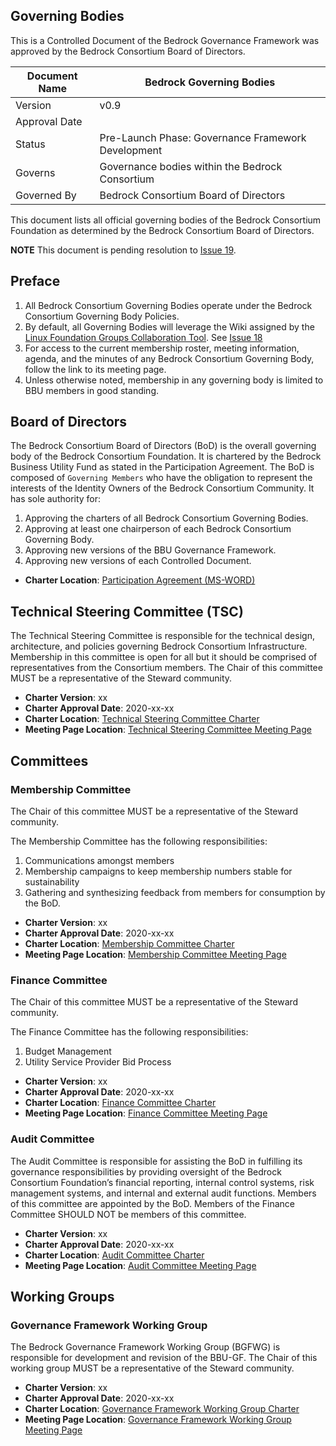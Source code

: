 
## Governing Bodies

This is a Controlled Document of the Bedrock Governance Framework was approved by the Bedrock Consortium Board of Directors.

| Document Name |Bedrock Governing Bodies |
| --- | --- |
| Version | v0.9 |
| Approval Date | |
| Status | Pre-Launch Phase: Governance Framework Development |
| Governs | Governance bodies within the Bedrock Consortium|
| Governed By | Bedrock Consortium Board of Directors |

This document lists all official governing bodies of the Bedrock Consortium Foundation as determined by the Bedrock Consortium Board of Directors.

**NOTE** This document is pending resolution to [Issue 19](https://github.com/bedrock-consortium/bbu-gf/issues/19).

## Preface

1. All Bedrock Consortium Governing Bodies operate under the Bedrock Consortium Governing Body Policies.
2. By default, all Governing Bodies will leverage the Wiki assigned by the [Linux Foundation Groups Collaboration Tool](https://groups.linuxfoundation.org/). See [Issue 18](https://github.com/bedrock-consortium/bbu-gf/issues/18)
3. For access to the current membership roster, meeting information, agenda, and the minutes of any Bedrock Consortium Governing Body, follow the link to its meeting page.
4. Unless otherwise noted, membership in any governing body is limited to BBU members in good standing. 

## Board of Directors
The Bedrock Consortium Board of Directors (BoD) is the overall governing body of the Bedrock Consortium Foundation. It is chartered by the Bedrock Business Utility Fund as stated in the Participation Agreement. The BoD is composed of ```Governing Members``` who have the obligation to represent the interests of the Identity Owners of the Bedrock Consortium Community. It has sole authority for:

1. Approving the charters of all Bedrock Consortium Governing Bodies.
2. Approving at least one chairperson of each Bedrock Consortium Governing Body.
3. Approving new versions of the BBU Governance Framework.
4. Approving new versions of each Controlled Document.

* **Charter Location**: [Participation Agreement (MS-WORD)](./contracts/bbu_participation_agreement.docx)

## Technical Steering Committee (TSC)
The Technical Steering Committee is responsible for the technical design, architecture, and policies governing Bedrock Consortium Infrastructure. Membership in this committee is open for all but it should be comprised of representatives from the Consortium members. The Chair of this committee MUST be a representative of the Steward community.

* **Charter Version**: xx
* **Charter Approval Date**: 2020-xx-xx
* **Charter Location**: [Technical Steering Committee Charter]()
* **Meeting Page Location**: [Technical Steering Committee Meeting Page]()

## Committees

### Membership Committee
The Chair of this committee MUST be a representative of the Steward community.

The Membership Committee has the following responsibilities:

1. Communications amongst members
2. Membership campaigns to keep membership numbers stable for sustainability
3. Gathering and synthesizing feedback from members for consumption by the BoD.

* **Charter Version**: xx
* **Charter Approval Date**: 2020-xx-xx
* **Charter Location**: [Membership Committee Charter]()
* **Meeting Page Location**: [Membership Committee Meeting Page]()

### Finance Committee
The Chair of this committee MUST be a representative of the Steward community.

The Finance Committee has the following responsibilities:

1. Budget Management
2. Utility Service Provider Bid Process

* **Charter Version**: xx
* **Charter Approval Date**: 2020-xx-xx
* **Charter Location**: [Finance Committee Charter]()
* **Meeting Page Location**: [Finance Committee Meeting Page]()

### Audit Committee
The Audit Committee is responsible for assisting the BoD in fulfilling its governance responsibilities by providing oversight of the Bedrock Consortium Foundation’s financial reporting, internal control systems, risk management systems, and internal and external audit functions. Members of this committee are appointed by the BoD. Members of the Finance Committee SHOULD NOT be members of this committee.

* **Charter Version**: xx
* **Charter Approval Date**: 2020-xx-xx
* **Charter Location**: [Audit Committee Charter]()
* **Meeting Page Location**: [Audit Committee Meeting Page]()

## Working Groups
### Governance Framework Working Group
The Bedrock Governance Framework Working Group (BGFWG) is responsible for development and revision of the BBU-GF. The Chair of this working group MUST be a representative of the Steward community.

* **Charter Version**: xx
* **Charter Approval Date**: 2020-xx-xx
* **Charter Location**: [Governance Framework Working Group Charter]()
* **Meeting Page Location**: [Governance Framework Working Group Meeting Page]()
